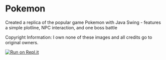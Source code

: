# Pokemon
Created a replica of the popular game Pokemon with Java Swing - features a simple plotline, NPC interaction, and one boss battle

Copyright Information: I own none of these images and all credits go to original owners.

[![Run on Repl.it](https://repl.it/badge/github/adit-bala/Pokemon)](https://repl.it/github/adit-bala/Pokemon)
